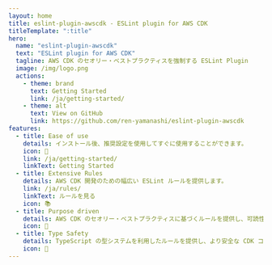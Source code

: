 ```yaml
---
layout: home
title: eslint-plugin-awscdk - ESLint plugin for AWS CDK
titleTemplate: ":title"
hero:
  name: "eslint-plugin-awscdk"
  text: "ESLint plugin for AWS CDK"
  tagline: AWS CDK のセオリー・ベストプラクティスを強制する ESLint Plugin
  image: /img/logo.png
  actions:
    - theme: brand
      text: Getting Started
      link: /ja/getting-started/
    - theme: alt
      text: View on GitHub
      link: https://github.com/ren-yamanashi/eslint-plugin-awscdk
features:
  - title: Ease of use
    details: インストール後、推奨設定を使用してすぐに使用することができます。
    icon: 🔧
    link: /ja/getting-started/
    linkText: Getting Started
  - title: Extensive Rules
    details: AWS CDK 開発のための幅広い ESLint ルールを提供します。
    link: /ja/rules/
    linkText: ルールを見る
    icon: 📚
  - title: Purpose driven
    details: AWS CDK のセオリー・ベストプラクティスに基づくルールを提供し、可読性・保守性が高く、再利用可能なコードを書く手助けをします。
    icon: 🎯
  - title: Type Safety
    details: TypeScript の型システムを利用したルールを提供し、より安全な CDK コードを書く手助けをします。
    icon: 💪
---
```

